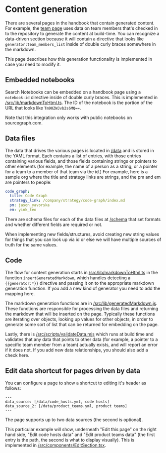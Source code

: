 # Content generation

There are several pages in the handbook that contain generated content. For example, the [team page](../../team/index.md) uses data on team members that's checked in to the repository to generate the content at build-time. You can recognize a data-driven section because it will contain a directive that looks like `generator:team_members_list` inside of double curly braces somewhere in the markdown.

This page describes how this generation functionality is implemented in case you need to modify it.

## Embedded notebooks

Search Notebooks can be embedded on a handbook page using a `notebook:id` directive inside of double curly braces. This is implemented in [/src/lib/markdownToHtml.ts](https://github.com/sourcegraph/handbook/blob/main/src/lib/markdownToHtml.ts). The ID of the notebook is the portion of the URL that looks like `Tm90ZWJvb2s6MQ==`.

Note that this integration only works with public notebooks on sourcegraph.com.

## Data files

The data that drives the various pages is located in [/data](https://github.com/sourcegraph/handbook/tree/main/data) and is stored in the YAML format. Each contains a list of entries, with those entries containing various fields, and those fields containing strings or pointers to other elements (for example, the name of a person as a string, or a pointer for a team to a member of that team via the id.) For example, here is a sample org where the title and strategy links are strings, and the pm and em are pointers to people:

```yaml
code_graph:
  title: Code Graph
  strategy_link: /company/strategy/code-graph/index.md
  pm: jason_yavorska
  em: yink_teo
```

There are schema files for each of the data files at [/schema](https://github.com/sourcegraph/handbook/tree/main/schema) that set formats and whether different fields are required or not.

When implementing new fields/structures, avoid creating new string values for things that you can look up via id or else we will have multiple sources of truth for the same values.

## Code

The flow for content generation starts in [/src/lib/markdownToHtml.ts](https://github.com/sourcegraph/handbook/blob/main/src/lib/markdownToHtml.ts) in the function `insertGeneratedMarkdown`, which handles detecting a `{{generator:*}}` directive and passing it on to the appropriate markdown generation function. If you add a new kind of generator you need to add the mapping here.

The markdown generation functions are in [/src/lib/generatedMarkdown.js](https://github.com/sourcegraph/handbook/blob/main/src/lib/generatedMarkdown.js). These functions are responsible for processing the data files and returning the markdown that will be inserted on the page. Typically these functions are iterating over objects, looking up values for other objects, in order to generate some sort of list that can be returned for embedding on the page.

Lastly, there is [/src/scripts/validateData.mjs](https://github.com/sourcegraph/handbook/blob/main/src/scripts/validateData.mjs) which runs at build time and validates that any data that points to other data (for example, a pointer to a specific team member from a team) actually exists, and will report an error if it does not. If you add new data relationships, you should also add a check here.

## Edit data shortcut for pages driven by data

You can configure a page to show a shortcut to editing it's header as follows:

```
---
data_source: [/data/code_hosts.yml, code hosts]
data_source_2: [/data/product_teams.yml, product teams]
---
```

The page supports up to two data sources (the second is optional).

This particular example will show, underneath "Edit this page" on the right hand side, "Edit code hosts data" and "Edit product teams data" (the first entry is the path, the second is what to display visually). This is implemented in [/src/components/EditSection.tsx](https://github.com/sourcegraph/handbook/blob/main/src/components/EditSection.tsx).
